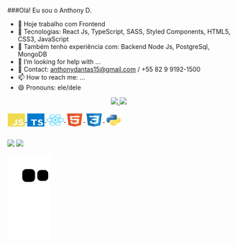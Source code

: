 ###Olá! Eu sou o Anthony D.

- 🔭 Hoje trabalho com Frontend
- 🌱 Tecnologias: React Js, TypeScript, SASS, Styled Components, HTML5, CSS3, JavaScript
- 🌱 Também tenho experiência com: Backend Node Js, PostgreSql, MongoDB  
- 🤔 I’m looking for help with ...
- 💬 Contact: anthonydantas15@gmail.com / +55 82 9 9192-1500
- 📫 How to reach me: ...
- 😄 Pronouns: ele/dele

<div align="center">
  <a href="https://github.com/JAnthonyDs">
  <img height="180em" src="https://github-readme-stats.vercel.app/api?username=janthonyds&show_icons=true&theme=dracula&include_all_commits=true&count_private=true"/>
  <img height="180em" src="https://github-readme-stats.vercel.app/api/top-langs/?username=janthonyds&layout=compact&langs_count=7&theme=dracula"/>
</div>

<div style="display: inline_block"><br>
  <img align="center" alt="Rafa-Js" height="30" width="40" src="https://raw.githubusercontent.com/devicons/devicon/master/icons/javascript/javascript-plain.svg">
  <img align="center" alt="Rafa-Ts" height="30" width="40" src="https://raw.githubusercontent.com/devicons/devicon/master/icons/typescript/typescript-plain.svg">
  <img align="center" alt="Rafa-React" height="30" width="40" src="https://raw.githubusercontent.com/devicons/devicon/master/icons/react/react-original.svg">
  <img align="center" alt="Rafa-HTML" height="30" width="40" src="https://raw.githubusercontent.com/devicons/devicon/master/icons/html5/html5-original.svg">
  <img align="center" alt="Rafa-CSS" height="30" width="40" src="https://raw.githubusercontent.com/devicons/devicon/master/icons/css3/css3-original.svg">
  <img align="center" alt="Rafa-Python" height="30" width="40" src="https://raw.githubusercontent.com/devicons/devicon/master/icons/python/python-original.svg"> 
</div>

##

<div> 
  <a href = "mailto:anthonydantas15@gmail.com"><img src="https://img.shields.io/badge/-Gmail-%23333?style=for-the-badge&logo=gmail&logoColor=white" target="_blank"></a>
  <a href="https://www.linkedin.com/in/anthony-dantas-7a3517178/" target="_blank"><img src="https://img.shields.io/badge/-LinkedIn-%230077B5?style=for-the-badge&logo=linkedin&logoColor=white" target="_blank"></a>
  
  ![Snake animation](https://github.com/JAnthonyDs/JAnthonyDs/blob/output/github-contribution-grid-snake.svg)
  
 </div>

